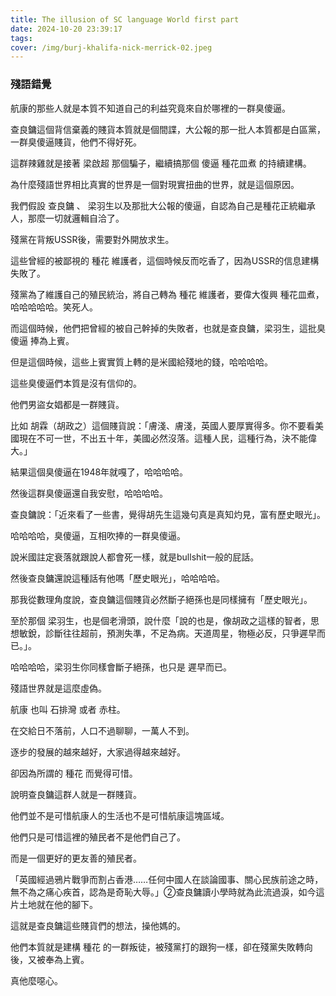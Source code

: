 ```yaml
---
title: The illusion of SC language World first part
date: 2024-10-20 23:39:17
tags:
cover: /img/burj-khalifa-nick-merrick-02.jpeg
---
```


### 殘語錯覺


航康的那些人就是本質不知道自己的利益究竟來自於哪裡的一群臭傻逼。

查良鏞這個背信棄義的賤貨本質就是個間諜，大公報的那一批人本質都是白區黨，一群臭傻逼賤貨，他們不得好死。

這群辣雞就是接著 梁啟超 那個騙子，繼續搞那個 傻逼 種花皿煮 的持續建構。

為什麼殘語世界相比真實的世界是一個對現實扭曲的世界，就是這個原因。

我們假設 查良鏞 、 梁羽生以及那批大公報的傻逼，自認為自己是種花正統繼承人，那麼一切就邏輯自洽了。

殘黨在背叛USSR後，需要對外開放求生。

這些曾經的被鄙視的 種花 維護者，這個時候反而吃香了，因為USSR的信息建構失敗了。

殘黨為了維護自己的殖民統治，將自己轉為 種花 維護者，要偉大復興 種花皿煮，哈哈哈哈哈。笑死人。

而這個時候，他們把曾經的被自己幹掉的失敗者，也就是查良鏞，梁羽生，這批臭傻逼 捧為上賓。

但是這個時候，這些上賓實質上轉的是米國給殘地的錢，哈哈哈哈。

這些臭傻逼們本質是沒有信仰的。

他們男盜女娼都是一群賤貨。

比如 胡霖（胡政之）這個賤貨說：「膚淺、膚淺，英國人要厚實得多。你不要看美國現在不可一世，不出五十年，美國必然沒落。這種人民，這種行為，決不能偉大。」

結果這個臭傻逼在1948年就嘎了，哈哈哈哈。

然後這群臭傻逼還自我安慰，哈哈哈哈。

查良鏞說：「近來看了一些書，覺得胡先生這幾句真是真知灼見，富有歷史眼光」。

哈哈哈哈，臭傻逼，互相吹捧的一群臭傻逼。

說米國註定衰落就跟說人都會死一樣，就是bullshit一般的屁話。

然後查良鏞還說這種話有他嗎「歷史眼光」，哈哈哈哈。

那我從數理角度說，查良鏞這個賤貨必然斷子絕孫也是同樣擁有「歷史眼光」。

至於那個 梁羽生，也是個老滑頭，說什麼「說的也是，像胡政之這樣的智者，思想敏銳，診斷往往超前，預測失準，不足為病。天道周星，物極必反，只爭遲早而已。」。

哈哈哈哈，梁羽生你同樣會斷子絕孫，也只是 遲早而已。

殘語世界就是這麼虛偽。

航康 也叫 石排灣 或者 赤柱。

在交給日不落前，人口不過聊聊，一萬人不到。

逐步的發展的越來越好，大家過得越來越好。

卻因為所謂的 種花 而覺得可惜。

說明查良鏞這群人就是一群賤貨。

他們並不是可惜航康人的生活也不是可惜航康這塊區域。

他們只是可惜這裡的殖民者不是他們自己了。

而是一個更好的更友善的殖民者。

「英國經過鴉片戰爭而割占香港……任何中國人在談論國事、關心民族前途之時，無不為之痛心疾首，認為是奇恥大辱。」②查良鏞讀小學時就為此流過淚，如今這片土地就在他的腳下。

這就是查良鏞這些賤貨們的想法，操他媽的。

他們本質就是建構 種花 的一群叛徒，被殘黨打的跟狗一樣，卻在殘黨失敗轉向後，又被奉為上賓。

真他麼噁心。

